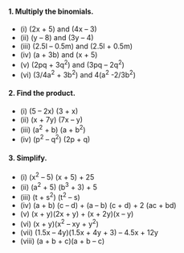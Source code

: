 
#### 1. Multiply the binomials.
* (i) (2x + 5) and (4x – 3) 
* (ii) (y – 8) and (3y – 4)
* (iii) (2.5l – 0.5m) and (2.5l + 0.5m) 
* (iv) (a + 3b) and (x + 5)
* (v) (2pq + 3q<sup>2</sup>) and (3pq – 2q<sup>2</sup>)
* (vi) (3/4a<sup>2</sup> + 3b<sup>2</sup>) and 4(a<sup>2</sup> -2/3b<sup>2</sup>)
#### 2. Find the product.
* (i) (5 – 2x) (3 + x) 
* (ii) (x + 7y) (7x – y)
* (iii) (a<sup>2</sup> + b) (a + b<sup>2</sup>) 
* (iv) (p<sup>2</sup> – q<sup>2</sup>) (2p + q)
#### 3. Simplify.
* (i) (x<sup>2</sup> – 5) (x + 5) + 25 
* (ii) (a<sup>2</sup> + 5) (b<sup>3</sup> + 3) + 5
* (iii) (t + s<sup>2</sup>) (t<sup>2</sup> – s)
* (iv) (a + b) (c – d) + (a – b) (c + d) + 2 (ac + bd)
* (v) (x + y)(2x + y) + (x + 2y)(x – y) 
* (vi) (x + y)(x<sup>2</sup> – xy + y<sup>2</sup>)
* (vii) (1.5x – 4y)(1.5x + 4y + 3) – 4.5x + 12y
* (viii) (a + b + c)(a + b – c)
